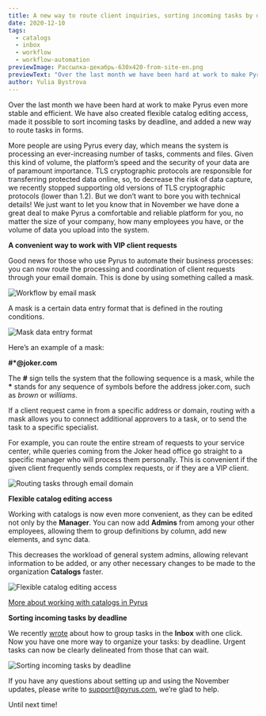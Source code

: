 ```yaml
---
title: A new way to route client inquiries, sorting incoming tasks by deadline, and other updates
date: 2020-12-10
tags:
  - catalogs
  - inbox
  - workflow
  - workflow-automation
previewImage: Рассылка-декабрь-630х420-from-site-en.png
previewText: "Over the last month we have been hard at work to make Pyrus even more stable and efficient. We have also created flexible catalog editing access, made it possible to sort incoming tasks by deadline, and added a new way to route tasks in forms."
author: Yulia Bystrova
---
```

Over the last month we have been hard at work to make Pyrus even more stable and efficient. We have also created flexible catalog editing access, made it possible to sort incoming tasks by deadline, and added a new way to route tasks in forms.

More people are using Pyrus every day, which means the system is processing an ever-increasing number of tasks, comments and files. Given this kind of volume, the platform’s speed and the security of your data are of paramount importance. TLS cryptographic protocols are responsible for transferring protected data online, so, to decrease the risk of data capture, we recently stopped supporting old versions of TLS cryptographic protocols (lower than 1.2). But we don’t want to bore you with technical details! We just want to let you know that in November we have done a great deal to make Pyrus a comfortable and reliable platform for you, no matter the size of your company, how many employees you have, or the volume of data you upload into the system.

**A convenient way to work with VIP client requests**

Good news for those who use Pyrus to automate their business processes: you can now route the processing and coordination of client requests through your email domain. This is done by using something called a mask.

![Workflow by email mask](mask_1.en_.webp)

A mask is a certain data entry format that is defined in the routing conditions.

![Mask data entry format](mask_2_en.webp)

Here’s an example of a mask:

**#\*@joker.com**

The **#** sign tells the system that the following sequence is a mask, while the **\*** stands for any sequence of symbols before the address joker.com, such as _brown_ or _williams_.

If a client request came in from a specific address or domain, routing with a mask allows you to connect additional approvers to a task, or to send the task to a specific specialist.

For example, you can route the entire stream of requests to your service center, while queries coming from the Joker head office go straight to a specific manager who will process them personally. This is convenient if the given client frequently sends complex requests, or if they are a VIP client.

![Routing tasks through email domain](mask_3_en.webp)

**Flexible catalog editing access**

Working with catalogs is now even more convenient, as they can be edited not only by the **Manager**. You can now add **Admins** from among your other employees, allowing them to group definitions by column, add new elements, and sync data.

This decreases the workload of general system admins, allowing relevant information to be added, or any other necessary changes to be made to the organization **Catalogs** faster.

![Flexible catalog editing access ](catalog_pernission_en.webp)

[More about working with catalogs in Pyrus](https://pyrus.com/en/help/workflow/catalogs#)

**Sorting incoming tasks by deadline**

We recently [wrote](https://pyrus.com/en/blog/new-pyrus-mobile-chat-capabilities-and-other-autumn-updates) about how to group tasks in the **Inbox** with one click. Now you have one more way to organize your tasks: by deadline. Urgent tasks can now be clearly delineated from those that can wait.

![Sorting incoming tasks by deadline ](group_by_due_en.webp)

If you have any questions about setting up and using the November updates, please write to [support@pyrus.com](mailto:support@pyrus.com), we’re glad to help.

Until next time!